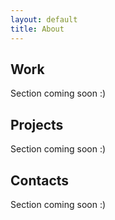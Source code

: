 ```yaml
---
layout: default
title: About
---
```

## Work

Section coming soon :)

## Projects

Section coming soon :)

## Contacts

Section coming soon :)